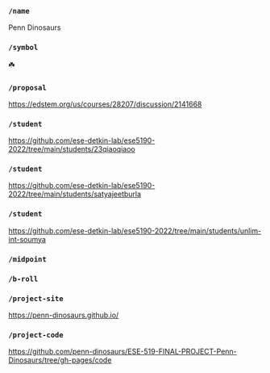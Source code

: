 ### `/name`
Penn Dinosaurs
### `/symbol`
☘️
### `/proposal`
https://edstem.org/us/courses/28207/discussion/2141668
### `/student`
https://github.com/ese-detkin-lab/ese5190-2022/tree/main/students/23qiaoqiaoo
### `/student`
https://github.com/ese-detkin-lab/ese5190-2022/tree/main/students/satyajeetburla
### `/student`
https://github.com/ese-detkin-lab/ese5190-2022/tree/main/students/unlim-int-soumya
### `/midpoint`
### `/b-roll`
### `/project-site`
https://penn-dinosaurs.github.io/
### `/project-code`
https://github.com/penn-dinosaurs/ESE-519-FINAL-PROJECT-Penn-Dinosaurs/tree/gh-pages/code

